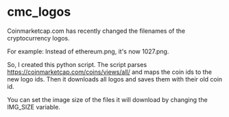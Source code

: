 # cmc_logos

Coinmarketcap.com has recently changed the filenames of the cryptocurrency logos.

For example:
Instead of ethereum.png, it's now 1027.png.

So, I created this python script. The script parses https://coinmarketcap.com/coins/views/all/ and maps the coin ids to the new logo ids. Then it downloads all logos and saves them with their old coin id.

You can set the image size of the files it will download by changing the IMG_SIZE variable.
